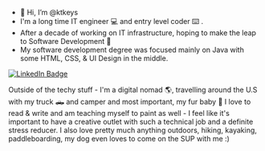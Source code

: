 - 👋 Hi, I’m @ktkeys
- I'm a long time IT engineer :computer:	and entry level coder :keyboard:	.  
- After a decade of working on IT infrastructure, hoping to make the leap to Software Development :clap:	
- My software development degree was focused mainly on Java with some HTML, CSS, & UI Design in the middle. 

<div id="badges">
  <a href="https://www.linkedin.com/in/leekati/">
    <img src="https://img.shields.io/badge/LinkedIn-blue?style=for-the-badge&logo=linkedin&logoColor=white" alt="LinkedIn Badge"/>
  </a>
</div>

<img src="https://komarev.com/ghpvc/?username=ktkeys&style=flat-square&color=blue" alt=""/>



Outside of the techy stuff - I'm a digital nomad :earth_americas:, travelling around the U.S with my truck :pickup_truck:	and camper and most important, my fur baby :dog: 
I love to read & write and am teaching myself to paint as well - I feel like it's important to have a creative outlet with such a technical job and a definite stress reducer. 
I also love pretty much anything outdoors, hiking, kayaking, paddleboarding, my dog even loves to come on the SUP with me :) 

<!---
ktkeys/ktkeys is a ✨ special ✨ repository because its `README.md` (this file) appears on your GitHub profile.
You can click the Preview link to take a look at your changes.
--->
